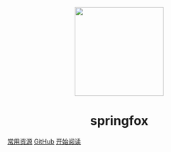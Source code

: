 <p align="center">
<img src="https://ss0.bdstatic.com/70cFvHSh_Q1YnxGkpoWK1HF6hhy/it/u=2481424715,2807309609&fm=26&gp=0.jpg" width="200" height="200"/>
</p>
<h1 align="center">springfox</h1>

[常用资源](http://www.yao00jun.cn)
[GitHub](https://github.com/yao00jun/springfox)
[开始阅读](#springfox)




